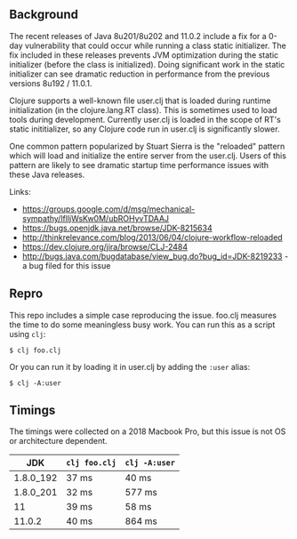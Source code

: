 ## Background

The recent releases of Java 8u201/8u202 and 11.0.2 include a fix for a 0-day
vulnerability that could occur while running a class static initializer.
The fix included in these releases prevents JVM optimization during the
static initializer (before the class is initialized). Doing significant
work in the static initializer can see dramatic reduction in performance
from the previous versions 8u192 / 11.0.1.

Clojure supports a well-known file user.clj that is loaded during runtime
initialization (in the clojure.lang.RT class). This is sometimes used to 
load tools during development. Currently user.clj is loaded in the scope
of RT's static inititializer, so any Clojure code run in user.clj is
significantly slower.

One common pattern popularized by Stuart Sierra is the "reloaded" pattern
which will load and initialize the entire server from the user.clj.
Users of this pattern are likely to see dramatic startup time performance
issues with these Java releases.

Links:

* https://groups.google.com/d/msg/mechanical-sympathy/lflljWsKw0M/ubROHyvTDAAJ
* https://bugs.openjdk.java.net/browse/JDK-8215634
* http://thinkrelevance.com/blog/2013/06/04/clojure-workflow-reloaded
* https://dev.clojure.org/jira/browse/CLJ-2484
* http://bugs.java.com/bugdatabase/view_bug.do?bug_id=JDK-8219233 - a bug filed for this issue

## Repro

This repo includes a simple case reproducing the issue. foo.clj measures
the time to do some meaningless busy work. You can run this as a
script using `clj`:

```
$ clj foo.clj
```

Or you can run it by loading it in user.clj by adding the `:user` alias:

```
$ clj -A:user
```

## Timings

The timings were collected on a 2018 Macbook Pro, but this issue is not
OS or architecture dependent.

| JDK | `clj foo.clj` | `clj -A:user` |
| --- | ------------- | ------------- |
| 1.8.0_192 | 37 ms | 40 ms |
| 1.8.0_201 | 32 ms | 577 ms |
| 11 | 39 ms | 58 ms |
| 11.0.2 | 40 ms | 864 ms |

